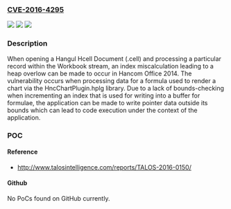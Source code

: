 ### [CVE-2016-4295](https://cve.mitre.org/cgi-bin/cvename.cgi?name=CVE-2016-4295)
![](https://img.shields.io/static/v1?label=Product&message=Hancom%20Office&color=blue)
![](https://img.shields.io/static/v1?label=Version&message=n%2Fa&color=blue)
![](https://img.shields.io/static/v1?label=Vulnerability&message=index%20miscalculation&color=brighgreen)

### Description

When opening a Hangul Hcell Document (.cell) and processing a particular record within the Workbook stream, an index miscalculation leading to a heap overlow can be made to occur in Hancom Office 2014. The vulnerability occurs when processing data for a formula used to render a chart via the HncChartPlugin.hplg library. Due to a lack of bounds-checking when incrementing an index that is used for writing into a buffer for formulae, the application can be made to write pointer data outside its bounds which can lead to code execution under the context of the application.

### POC

#### Reference
- http://www.talosintelligence.com/reports/TALOS-2016-0150/

#### Github
No PoCs found on GitHub currently.

